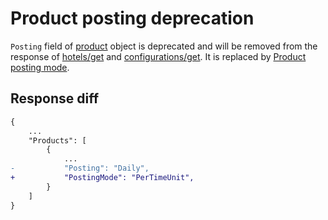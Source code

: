 # Product posting deprecation
`Posting` field of [product](../operations.md#product) object is deprecated and will be removed from the response of [hotels/get](../operations.md#get-hotels) and [configurations/get](../operations.md#get-configuration). It is replaced by [Product posting mode](../operations.md#product-posting-mode).

## Response diff

```diff
{
    ...
    "Products": [
        {
            ...
-           "Posting": "Daily",
+           "PostingMode": "PerTimeUnit",
        }
    ]
}
```

